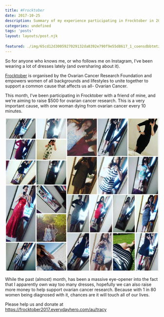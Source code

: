 ```yaml
---
title: #Frocktober
date: 2017-10-25
description: Summary of my experience participating in Frocktober in 2017
categories: undefined
tags: 'posts'
layout: layouts/post.njk

featured: ./img/65cd12d3005927029132da8392e790f9e55d8617_1_coensdbbtmtzjsj4oeypyg.jpg
---
```


So for anyone who knows me, or who follows me on Instagram, I’ve been wearing a lot of dresses lately (and oversharing about it).

[Frocktober](http://www.frocktober.org.au/) is organised by the Ovarian Cancer Research Foundation and empowers women of all backgrounds and lifestyles to unite together to support a common cause that affects us all- Ovarian Cancer.

This month, I’ve been participating in Frocktober with a friend of mine, and we’re aiming to raise $500 for ovarian cancer research. This is a very important cause, with one woman dying from ovarian cancer every 10 minutes.

![Collage of Frocktober Images](/img/65cd12d3005927029132da8392e790f9e55d8617_1_coensdbbtmtzjsj4oeypyg.jpg)

While the past (almost) month, has been a massive eye-opener into the fact that I apparently own way too many dresses, hopefully we can also raise more money to help support ovarian cancer research. Because with 1 in 80 women being diagnosed with it, chances are it will touch all of our lives.

Please help us and donate at <https://frocktober2017.everydayhero.com/au/tracy>

